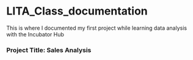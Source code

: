 # LITA_Class_documentation
This is where I documented my first project while learning data analysis with the Incubator Hub
### Project Title: Sales Analysis 
